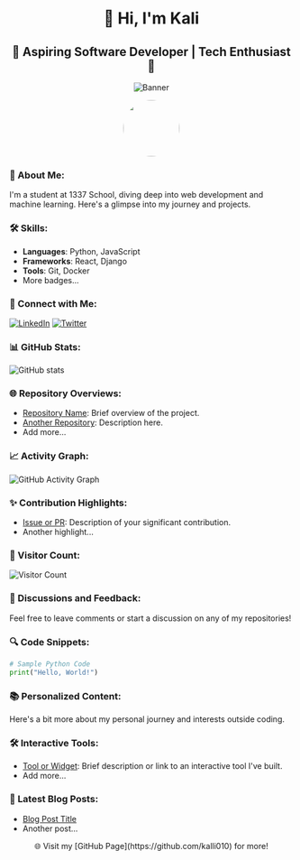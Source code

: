
<h1 align="center">👋 Hi, I'm Kali</h1>
<h2 align="center">🚀 Aspiring Software Developer | Tech Enthusiast 🚀</h2>

<p align="center">
  <img src="your_banner_url" alt="Banner">
</p>

<p align="center">
  <img src="your_photo_url" width="100" height="100" style="border-radius: 50%;">
</p>

<h3>🌟 About Me:</h3>

I'm a student at 1337 School, diving deep into web development and machine learning. Here's a glimpse into my journey and projects.

<h3>🛠️ Skills:</h3>

- **Languages**: Python, JavaScript
- **Frameworks**: React, Django
- **Tools**: Git, Docker
- More badges...

<h3>🔗 Connect with Me:</h3>

<a href="your_linkedin_url"><img alt="LinkedIn" src="https://img.shields.io/badge/LinkedIn-0077B5?style=for-the-badge&logo=linkedin&logoColor=white"/></a>
<a href="your_twitter_url"><img alt="Twitter" src="https://img.shields.io/badge/Twitter-1DA1F2?style=for-the-badge&logo=twitter&logoColor=white"/></a>

<h3>📊 GitHub Stats:</h3>

![GitHub stats](https://github-readme-stats.vercel.app/api?username=kalli010&show_icons=true)

<h3>🌐 Repository Overviews:</h3>

- [Repository Name](#): Brief overview of the project.
- [Another Repository](#): Description here.
- Add more...

<h3>📈 Activity Graph:</h3>

![GitHub Activity Graph](https://activity-graph.herokuapp.com/graph?username=kalli010)

<h3>✨ Contribution Highlights:</h3>

- [Issue or PR](#): Description of your significant contribution.
- Another highlight...

<h3>👀 Visitor Count:</h3>

![Visitor Count](https://visitor-badge.glitch.me/badge?page_id=kalli010.kalli010)

<h3>💬 Discussions and Feedback:</h3>

Feel free to leave comments or start a discussion on any of my repositories!

<h3>🔍 Code Snippets:</h3>

```python
# Sample Python Code
print("Hello, World!")
```

<h3>📚 Personalized Content:</h3>

Here's a bit more about my personal journey and interests outside coding.

<h3>🛠️ Interactive Tools:</h3>

- [Tool or Widget](#): Brief description or link to an interactive tool I've built.
- Add more...

<h3>📝 Latest Blog Posts:</h3>

- [Blog Post Title](#)
- Another post...

<p align="center">🌐 Visit my [GitHub Page](https://github.com/kalli010) for more!</p>

